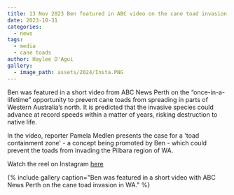 ```yaml
---
title: 13 Nov 2023 Ben featured in ABC video on the cane toad invasion in Northern WA 
date: 2023-10-31
categories:
  - news
tags:
  - media
  - cane toads
author: Haylee D'Agui
gallery:
  - image_path: assets/2024/Insta.PNG
---
```


Ben was featured in a short video from ABC News Perth on the “once-in-a-lifetime” opportunity to prevent cane toads from spreading in parts of Western Australia’s north. It is predicted that the invasive species could advance at record speeds within a matter of years, risking destruction to native life.

In the video, reporter Pamela Medlen presents the case for a 'toad containment zone' - a concept being promoted by Ben - which could prevent the toads from invading the Pilbara region of WA. 

Watch the reel on Instagram [here](https://www.instagram.com/reel/CzkeVt_vBJi/?utm_source=ig_web_copy_link)

{% include gallery caption="Ben was featured in a short video with ABC News Perth on the cane toad invasion in WA." %}